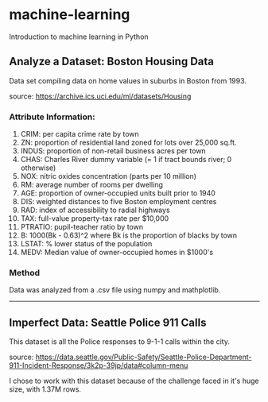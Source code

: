 # machine-learning
Introduction to machine learning in Python

## Analyze a Dataset: Boston Housing Data
Data set compiling data on home values in suburbs in Boston from 1993. 

source: https://archive.ics.uci.edu/ml/datasets/Housing

### Attribute Information:

1. CRIM: per capita crime rate by town 
2. ZN: proportion of residential land zoned for lots over 25,000 sq.ft. 
3. INDUS: proportion of non-retail business acres per town 
4. CHAS: Charles River dummy variable (= 1 if tract bounds river; 0 otherwise) 
5. NOX: nitric oxides concentration (parts per 10 million) 
6. RM: average number of rooms per dwelling 
7. AGE: proportion of owner-occupied units built prior to 1940 
8. DIS: weighted distances to five Boston employment centres 
9. RAD: index of accessibility to radial highways 
10. TAX: full-value property-tax rate per $10,000 
11. PTRATIO: pupil-teacher ratio by town 
12. B: 1000(Bk - 0.63)^2 where Bk is the proportion of blacks by town 
13. LSTAT: % lower status of the population 
14. MEDV: Median value of owner-occupied homes in $1000's

### Method
Data was analyzed from a .csv file using numpy and mathplotlib. 

______

## Imperfect Data: Seattle Police 911 Calls

This dataset is all the Police responses to 9-1-1 calls within the city.

source: https://data.seattle.gov/Public-Safety/Seattle-Police-Department-911-Incident-Response/3k2p-39jp/data#column-menu

I chose to work with this dataset because of the challenge faced in it's huge size, with 1.37M rows.

